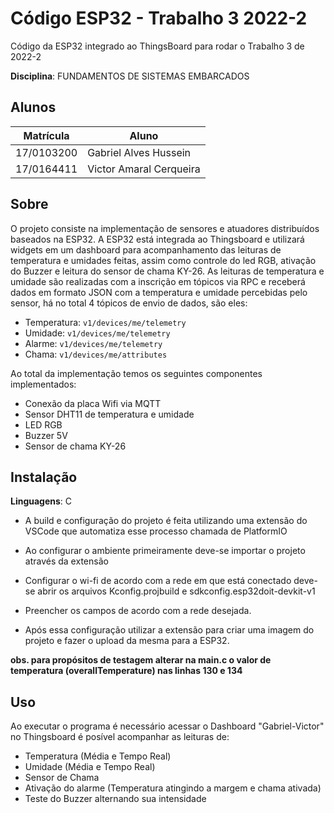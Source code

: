 # Código ESP32 - Trabalho 3 2022-2

Código da ESP32 integrado ao ThingsBoard para rodar o Trabalho 3 de 2022-2


**Disciplina**: FUNDAMENTOS DE SISTEMAS EMBARCADOS <br>


## Alunos

| Matrícula  | Aluno                          |
| ---------- | ------------------------------ |
| 17/0103200 | Gabriel Alves Hussein          |
| 17/0164411 | Victor Amaral Cerqueira        |

## Sobre

O projeto consiste na implementação de sensores e atuadores distribuídos baseados na ESP32. A ESP32 está integrada ao Thingsboard e utilizará widgets em um dashboard para acompanhamento das leituras de temperatura e umidades feitas, assim como controle do led RGB, ativação do Buzzer e leitura do sensor de chama KY-26. As leituras de temperatura e umidade são realizadas com a inscrição em tópicos via RPC e receberá dados em formato JSON com a temperatura e umidade percebidas pelo sensor, há no total 4 tópicos de envio de dados, são eles:

- Temperatura: `v1/devices/me/telemetry`
- Umidade: `v1/devices/me/telemetry`
- Alarme: `v1/devices/me/telemetry`
- Chama: `v1/devices/me/attributes`

Ao total da implementação temos os seguintes componentes implementados:

- Conexão da placa Wifi via MQTT 
- Sensor DHT11 de temperatura e umidade
- LED RGB 
- Buzzer 5V 
- Sensor de chama KY-26

## Instalação

**Linguagens**: C

- A build e configuração do projeto é feita utilizando uma extensão do VSCode que automatiza esse processo chamada de PlatformIO

- Ao configurar o ambiente primeiramente deve-se importar o projeto através da extensão

- Configurar o wi-fi de acordo com a rede em que está conectado deve-se abrir os arquivos Kconfig.projbuild e sdkconfig.esp32doit-devkit-v1

- Preencher os campos de acordo com a rede desejada.

- Após essa configuração utilizar a extensão para criar uma imagem do projeto e fazer o upload da mesma para a ESP32.

**obs. para propósitos de testagem alterar na main.c o valor de temperatura (overallTemperature) nas linhas 130 e 134**


## Uso

Ao executar o programa é necessário acessar o Dashboard "Gabriel-Victor" no Thingsboard é posível acompanhar as leituras de:

- Temperatura (Média e Tempo Real)
- Umidade (Média e Tempo Real)
- Sensor de Chama
- Ativação do alarme (Temperatura atingindo a margem e chama ativada)
- Teste do Buzzer alternando sua intensidade
